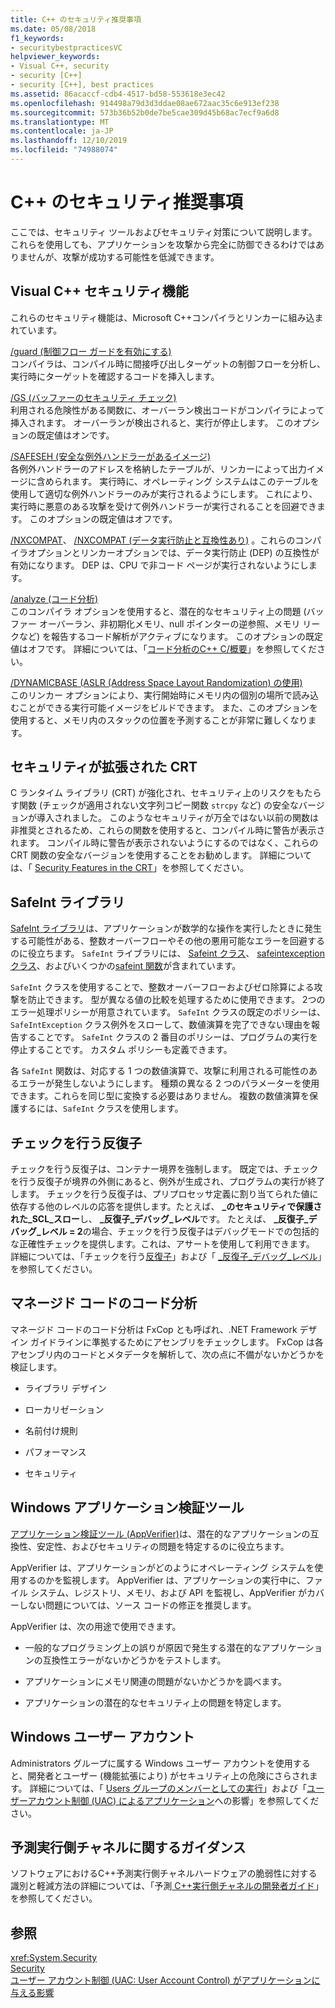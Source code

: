 ```yaml
---
title: C++ のセキュリティ推奨事項
ms.date: 05/08/2018
f1_keywords:
- securitybestpracticesVC
helpviewer_keywords:
- Visual C++, security
- security [C++]
- security [C++], best practices
ms.assetid: 86acaccf-cdb4-4517-bd58-553618e3ec42
ms.openlocfilehash: 914498a79d3d3ddae08ae672aac35c6e913ef238
ms.sourcegitcommit: 573b36b52b0de7be5cae309d45b68ac7ecf9a6d8
ms.translationtype: MT
ms.contentlocale: ja-JP
ms.lasthandoff: 12/10/2019
ms.locfileid: "74988074"
---
```

# <a name="security-best-practices-for-c"></a>C++ のセキュリティ推奨事項

ここでは、セキュリティ ツールおよびセキュリティ対策について説明します。 これらを使用しても、アプリケーションを攻撃から完全に防御できるわけではありませんが、攻撃が成功する可能性を低減できます。

## <a name="visual-c-security-features"></a>Visual C++ セキュリティ機能

これらのセキュリティ機能は、Microsoft C++コンパイラとリンカーに組み込まれています。

[/guard (制御フロー ガードを有効にする)](../build/reference/guard-enable-control-flow-guard.md)<br/>
コンパイラは、コンパイル時に間接呼び出しターゲットの制御フローを分析し、実行時にターゲットを確認するコードを挿入します。

[/GS (バッファーのセキュリティ チェック)](../build/reference/gs-buffer-security-check.md)<br/>
利用される危険性がある関数に、オーバーラン検出コードがコンパイラによって挿入されます。 オーバーランが検出されると、実行が停止します。 このオプションの既定値はオンです。

[/SAFESEH (安全な例外ハンドラーがあるイメージ)](../build/reference/safeseh-image-has-safe-exception-handlers.md)<br/>
各例外ハンドラーのアドレスを格納したテーブルが、リンカーによって出力イメージに含められます。 実行時に、オペレーティング システムはこのテーブルを使用して適切な例外ハンドラーのみが実行されるようにします。 これにより、実行時に悪意のある攻撃を受けて例外ハンドラーが実行されることを回避できます。 このオプションの既定値はオフです。

[/NXCOMPAT](../build/reference/nxcompat.md)、 [/NXCOMPAT (データ実行防止と互換性あり)](../build/reference/nxcompat-compatible-with-data-execution-prevention.md) 。これらのコンパイラオプションとリンカーオプションでは、データ実行防止 (DEP) の互換性が有効になります。 DEP は、CPU で非コード ページが実行されないようにします。

[/analyze (コード分析)](../build/reference/analyze-code-analysis.md)<br/>
このコンパイラ オプションを使用すると、潜在的なセキュリティ上の問題 (バッファー オーバーラン、非初期化メモリ、null ポインターの逆参照、メモリ リークなど) を報告するコード解析がアクティブになります。 このオプションの既定値はオフです。 詳細については、「[コード分析のC++ C/概要](/visualstudio/code-quality/code-analysis-for-c-cpp-overview)」を参照してください。

[/DYNAMICBASE (ASLR (Address Space Layout Randomization) の使用)](../build/reference/dynamicbase-use-address-space-layout-randomization.md)<br/>
このリンカー オプションにより、実行開始時にメモリ内の個別の場所で読み込むことができる実行可能イメージをビルドできます。 また、このオプションを使用すると、メモリ内のスタックの位置を予測することが非常に難しくなります。

## <a name="security-enhanced-crt"></a>セキュリティが拡張された CRT

C ランタイム ライブラリ (CRT) が強化され、セキュリティ上のリスクをもたらす関数 (チェックが適用されない文字列コピー関数 `strcpy` など) の安全なバージョンが導入されました。 このようなセキュリティが万全ではない以前の関数は非推奨とされるため、これらの関数を使用すると、コンパイル時に警告が表示されます。 コンパイル時に警告が表示されないようにするのではなく、これらの CRT 関数の安全なバージョンを使用することをお勧めします。 詳細については、「 [Security Features in the CRT](../c-runtime-library/security-features-in-the-crt.md)」を参照してください。

## <a name="safeint-library"></a>SafeInt ライブラリ

[SafeInt ライブラリ](../safeint/safeint-library.md)は、アプリケーションが数学的な操作を実行したときに発生する可能性がある、整数オーバーフローやその他の悪用可能なエラーを回避するのに役立ちます。 `SafeInt` ライブラリには、 [Safeint クラス](../safeint/safeint-class.md)、 [safeintexception クラス](../safeint/safeintexception-class.md)、およびいくつかの[safeint 関数](../safeint/safeint-functions.md)が含まれています。

`SafeInt` クラスを使用することで、整数オーバーフローおよびゼロ除算による攻撃を防止できます。 型が異なる値の比較を処理するために使用できます。 2つのエラー処理ポリシーが用意されています。 `SafeInt` クラスの既定のポリシーは、`SafeIntException` クラス例外をスローして、数値演算を完了できない理由を報告することです。 `SafeInt` クラスの 2 番目のポリシーは、プログラムの実行を停止することです。 カスタム ポリシーも定義できます。

各 `SafeInt` 関数は、対応する 1 つの数値演算で、攻撃に利用される可能性のあるエラーが発生しないようにします。 種類の異なる 2 つのパラメーターを使用できます。これらを同じ型に変換する必要はありません。 複数の数値演算を保護するには、`SafeInt` クラスを使用します。

## <a name="checked-iterators"></a>チェックを行う反復子

チェックを行う反復子は、コンテナー境界を強制します。 既定では、チェックを行う反復子が境界の外側にあると、例外が生成され、プログラムの実行が終了します。 チェックを行う反復子は、プリプロセッサ定義に割り当てられた値に依存する他のレベルの応答を提供します。たとえば、 **\_のセキュリティで保護された\_SCL\_スロー**し、 **\_反復子\_デバッグ\_レベル**です。 たとえば、 **\_反復子\_デバッグ\_レベル = 2**の場合、チェックを行う反復子はデバッグモードでの包括的な正確性チェックを提供します。これは、アサートを使用して利用できます。 詳細については、「チェックを行う[反復子](../standard-library/checked-iterators.md)」および「 [\_反復子\_デバッグ\_レベル](../standard-library/iterator-debug-level.md)」を参照してください。

## <a name="code-analysis-for-managed-code"></a>マネージド コードのコード分析

マネージド コードのコード分析は FxCop とも呼ばれ、.NET Framework デザイン ガイドラインに準拠するためにアセンブリをチェックします。 FxCop は各アセンブリ内のコードとメタデータを解析して、次の点に不備がないかどうかを検証します。

- ライブラリ デザイン

- ローカリゼーション

- 名前付け規則

- パフォーマンス

- セキュリティ

## <a name="windows-application-verifier"></a>Windows アプリケーション検証ツール

[アプリケーション検証ツール (AppVerifier)](/windows-hardware/drivers/debugger/enable-application-verifier)は、潜在的なアプリケーションの互換性、安定性、およびセキュリティの問題を特定するのに役立ちます。

AppVerifier は、アプリケーションがどのようにオペレーティング システムを使用するのかを監視します。 AppVerifier は、アプリケーションの実行中に、ファイル システム、レジストリ、メモリ、および API を監視し、AppVerifier がカバーしない問題については、ソース コードの修正を推奨します。

AppVerifier は、次の用途で使用できます。

- 一般的なプログラミング上の誤りが原因で発生する潜在的なアプリケーションの互換性エラーがないかどうかをテストします。

- アプリケーションにメモリ関連の問題がないかどうかを調べます。

- アプリケーションの潜在的なセキュリティ上の問題を特定します。

## <a name="windows-user-accounts"></a>Windows ユーザー アカウント

Administrators グループに属する Windows ユーザー アカウントを使用すると、開発者とユーザー (機能拡張により) がセキュリティ上の危険にさらされます。 詳細については、「 [Users グループのメンバーとしての実行](running-as-a-member-of-the-users-group.md)」および「[ユーザーアカウント制御 (UAC) によるアプリケーション](how-user-account-control-uac-affects-your-application.md)への影響」を参照してください。

## <a name="guidance-for-speculative-execution-side-channels"></a>予測実行側チャネルに関するガイダンス

ソフトウェアにおけるC++予測実行側チャネルハードウェアの脆弱性に対する識別と軽減方法の詳細については、「予測[ C++実行側チャネルの開発者ガイド](developer-guidance-speculative-execution.md)」を参照してください。

## <a name="see-also"></a>参照

<xref:System.Security> <br/>
[Security](/dotnet/standard/security/index)<br/>
[ユーザー アカウント制御 (UAC: User Account Control) がアプリケーションに与える影響](how-user-account-control-uac-affects-your-application.md)
